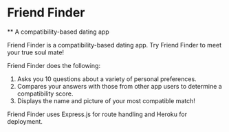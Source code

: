 # Friend Finder

** A compatibility-based dating app

Friend Finder is a compatibility-based dating app. Try Friend Finder to meet your true soul mate!

Friend Finder does the following:

1. Asks you 10 questions about a variety of personal preferences.
2. Compares your answers with those from other app users to determine a compatibility score.
3. Displays the name and picture of your most compatible match!
 
Friend Finder uses Express.js for route handling and Heroku for deployment.

